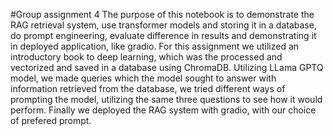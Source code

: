 #Group assignment 4
The purpose of this notebook is to demonstrate the RAG retrieval system, use transformer models and storing it in a database, do prompt engineering, evaluate difference in results and demonstrating it in deployed application, like gradio.
For this assignment we utilized an introductory book to deep learning, which was the processed and vectorized and saved in a database using ChromaDB. 
Utilizing LLama GPTQ model, we made queries which the model sought to answer with information retrieved from the database, we tried different ways of prompting the model, utilizing the same three questions to see how it would perform.
Finally we deployed the RAG system with gradio, with our choice of prefered prompt.

